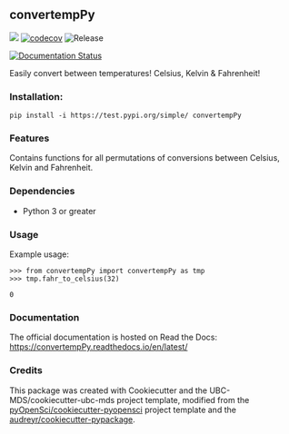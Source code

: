 ## convertempPy 

![](https://github.com/ttimbers/convertempPy/workflows/build/badge.svg) [![codecov](https://codecov.io/gh/ttimbers/convertempPy/branch/master/graph/badge.svg)](https://codecov.io/gh/ttimbers/convertempPy) ![Release](https://github.com/ttimbers/convertempPy/workflows/Release/badge.svg)

[![Documentation Status](https://readthedocs.org/projects/convertemppy/badge/?version=latest)](https://convertemppy.readthedocs.io/en/latest/?badge=latest)

Easily convert between temperatures! Celsius, Kelvin & Fahrenheit!

### Installation:

```
pip install -i https://test.pypi.org/simple/ convertempPy
```

### Features
Contains functions for all permutations of conversions between Celsius, Kelvin and Fahrenheit.

### Dependencies

- Python 3 or greater

### Usage

Example usage:
```
>>> from convertempPy import convertempPy as tmp
>>> tmp.fahr_to_celsius(32)
```

```
0
```

### Documentation
The official documentation is hosted on Read the Docs: <https://convertempPy.readthedocs.io/en/latest/>

### Credits
This package was created with Cookiecutter and the UBC-MDS/cookiecutter-ubc-mds project template, modified from the [pyOpenSci/cookiecutter-pyopensci](https://github.com/pyOpenSci/cookiecutter-pyopensci) project template and the [audreyr/cookiecutter-pypackage](https://github.com/audreyr/cookiecutter-pypackage).
